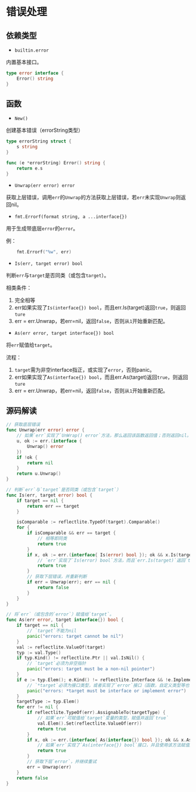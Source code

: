 # 错误处理

## 依赖类型

- `builtin.error`

内置基本接口。

```go
type error interface {
    Error() string
}
```

## 函数

- `New()`

创建基本错误（errorString类型）

```go
type errorString struct {
    s string
}

func (e *errorString) Error() string {
    return e.s
}
```

- `Unwrap(err error) error`

获取上层错误，调用`err`的`Unwrap`的方法获取上层错误，若`err`未实现`Unwrap`则返回nil。

- `fmt.Errorf(format string, a ...interface{})`

用于生成带底层`error`的`error`。

例：
```go
    fmt.Errorf("%w", err)
```

- `Is(err, target error) bool`

判断`err`与`target`是否同类（或包含`target`）。

相类条件：

1. 完全相等
2. err如果实现了`Is(interface{}) bool`，而且err.Is(target)返回`true`，则返回`ture`
3. err = err.Unwrap，若err=nil，返回`false`，否则从`1`开始重新匹配。

- `As(err error, target interface{}) bool`

将`err`赋值给`target`。

流程：

1. `target`需为非空interface指正，或实现了`error`，否则panic。
2. err如果实现了`As(interface{}) bool`，而且err.As(target)返回`true`，则返回`ture`
3. err = err.Unwrap，若err=nil，返回`false`，否则从`1`开始重新匹配。

## 源码解读

```go
// 获取底层错误
func Unwrap(err error) error {
    // 如果`err`实现了`UnWrap() error`方法，那么返回该函数返回值；否则返回nil。
	u, ok := err.(interface {
		Unwrap() error
	})
	if !ok {
		return nil
	}
	return u.Unwrap()
}

// 判断`err`与`target`是否同类（或包含`target`）
func Is(err, target error) bool {
	if target == nil {
		return err == target
	}

	isComparable := reflectlite.TypeOf(target).Comparable()
	for {
		if isComparable && err == target {
            // 相等即同类
			return true
		}
		if x, ok := err.(interface{ Is(error) bool }); ok && x.Is(target) {
            // `err`实现了`Is(error) bool`方法，而且`err.Is(target)`返回`true，返回
			return true
		}
        // 获取下层错误，并重新判断
		if err = Unwrap(err); err == nil {
			return false
		}
	}
}

// 将`err`（或包含的`error`）赋值给`target`。
func As(err error, target interface{}) bool {
	if target == nil {
        // `target`不能为nil
		panic("errors: target cannot be nil")
	}
	val := reflectlite.ValueOf(target)
	typ := val.Type()
	if typ.Kind() != reflectlite.Ptr || val.IsNil() {
        // `target`必须为非空指针
		panic("errors: target must be a non-nil pointer")
	}
	if e := typ.Elem(); e.Kind() != reflectlite.Interface && !e.Implements(errorType) {
        // `*target`必须为接口类型，或者实现了`error`接口（函数，自定义类型等也可以实现接口）
		panic("errors: *target must be interface or implement error")
	}
	targetType := typ.Elem()
	for err != nil {
		if reflectlite.TypeOf(err).AssignableTo(targetType) {
            // 如果`err`可赋值给`target`变量的类型，赋值并返回`true`
			val.Elem().Set(reflectlite.ValueOf(err))
			return true
		}
		if x, ok := err.(interface{ As(interface{}) bool }); ok && x.As(target) {
            // 如果`err`实现了`As(interface{}) bool`接口，并且使用该方法赋值成功，则返回`true`
			return true
		}
        // 获取下层`error`，并继续重试
		err = Unwrap(err)
	}
	return false
}
```